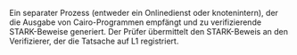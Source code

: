 Ein separater Prozess (entweder ein Onlinedienst oder knotenintern), der die Ausgabe von Cairo-Programmen empfängt und zu verifizierende STARK-Beweise generiert. Der Prüfer übermittelt den STARK-Beweis an den Verifizierer, der die Tatsache auf L1 registriert.